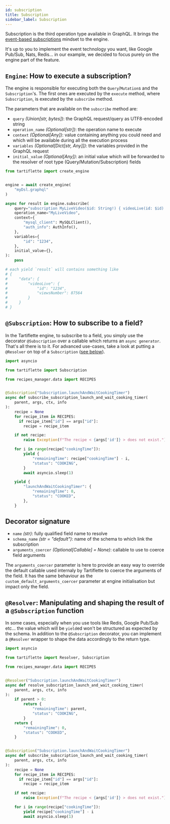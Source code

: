 ```yaml
---
id: subscription
title: Subscription
sidebar_label: Subscription
---
```


Subscription is the third operation type available in GraphQL. It brings the [event-based subscriptions](https://graphql.org/blog/subscriptions-in-graphql-and-relay/#event-based-subscriptions) mindset to the engine.

It's up to you to implement the event technology you want, like Google Pub/Sub, Nats, Redis... in our example, we decided to focus purely on the engine part of the feature.

## `Engine`: How to execute a subscription?

The engine is responsible for executing both the `Query`/`Mutation`s and the `Subscription`'s. The first ones are executed by the `execute` method, where `Subscription`, is executed by the `subscribe` method.

The parameters that are available on the `subscribe` method are:
* `query` _(Union[str, bytes])_: the GraphQL request/query as UTF8-encoded string
* `operation_name` _(Optional[str])_: the operation name to execute
* `context` _(Optional[Any])_: value containing anything you could need and which will be available during all the execution process
* `variables` _(Optional[Dict[str, Any]])_: the variables provided in the GraphQL request
* `initial_value` _(Optional[Any])_: an initial value which will be forwarded to the resolver of root type (Query/Mutation/Subscription) fields

```python
from tartiflette import create_engine


engine = await create_engine(
    "myDsl.graphql"
)

async for result in engine.subscribe(
    query="subscription MyLiveVideo($id: String!) { videoLive(id: $id) { id viewsNumber } }",
    operation_name="MyLiveVideo",
    context={
        "mysql_client": MySQLClient(),
        "auth_info": AuthInfo(),
    },
    variables={
        "id": "1234",
    },
    initial_value={},
):
    pass

# each yield `result` will contains something like
# {
#     "data": {
#         "videoLive": {
#             "id": "1234",
#             "viewsNumber": 87564
#         }
#     }
# }
```

## `@Subscription`: How to subscribe to a field?

In the Tartiflette engine, to subscribe to a field, you simply use the decorator `@Subscription` over a callable which returns an `async generator`. That's all there is to it. For advanced use-cases, take a look at putting a `@Resolver` on top of a `Subscription` ([see below](#resolver-manipulating-and-shaping-the-result-of-a-subscription-function)).

```python
import asyncio

from tartiflette import Subscription

from recipes_manager.data import RECIPES


@Subscription("Subscription.launchAndWaitCookingTimer")
async def subscribe_subscription_launch_and_wait_cooking_timer(
    parent, args, ctx, info
):
    recipe = None
    for recipe_item in RECIPES:
      if recipe_item["id"] == args["id"]:
        recipe = recipe_item

    if not recipe:
        raise Exception(f"The recipe < {args['id']} > does not exist.")

    for i in range(recipe["cookingTime"]):
        yield {
            "remainingTime": recipe["cookingTime"] - i,
            "status": "COOKING",
        }
        await asyncio.sleep(1)

    yield {
        "launchAndWaitCookingTimer": {
            "remainingTime": 0,
            "status": "COOKED",
        },
    }
```

## Decorator signature

* `name` _(str)_: fully qualified field name to resolve
* `schema_name` _(str = "default")_: name of the schema to which link the subscription
* `arguments_coercer` _(Optional[Callable] = None)_: callable to use to coerce field arguments

The `arguments_coercer` parameter is here to provide an easy way to override the default callable used internaly by Tartiflette to coerce the arguments of the field. It has the same behaviour as the `custom_default_arguments_coercer` parameter at engine initialisation but impact only the field.

## `@Resolver`: Manipulating and shaping the result of a `@Subscription` function

In some cases, especially when you use tools like Redis, Google Pub/Sub etc... the value which will be `yield`ed won't be structured as expected by the schema. In addition to the `@Subscription` decorator, you can implement a `@Resolver` wrapper to shape the data accordingly to the return type.

```python
import asyncio

from tartiflette import Resolver, Subscription

from recipes_manager.data import RECIPES


@Resolver("Subscription.launchAndWaitCookingTimer")
async def resolve_subscription_launch_and_wait_cooking_timer(
    parent, args, ctx, info
):
    if parent > 0:
        return {
            "remainingTime": parent,
            "status": "COOKING",
        }
    return {
        "remainingTime": 0,
        "status": "COOKED",
    }


@Subscription("Subscription.launchAndWaitCookingTimer")
async def subscribe_subscription_launch_and_wait_cooking_timer(
    parent, args, ctx, info
):
    recipe = None
    for recipe_item in RECIPES:
      if recipe_item["id"] == args["id"]:
        recipe = recipe_item

    if not recipe:
        raise Exception(f"The recipe < {args['id']} > does not exist.")

    for i in range(recipe["cookingTime"]):
        yield recipe["cookingTime"] - i
        await asyncio.sleep(1)
```
